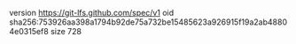 version https://git-lfs.github.com/spec/v1
oid sha256:753926aa398a1794b92de75a732be15485623a926915f19a2ab48804e0315ef8
size 728
